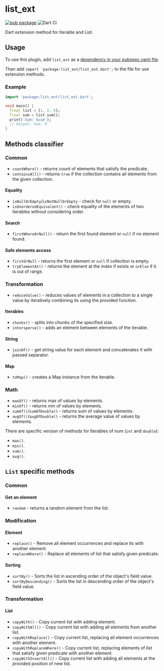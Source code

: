 # list_ext

[![pub package](https://img.shields.io/pub/v/list_ext)](https://pub.dartlang.org/packages/list_ext)
![Dart CI](https://github.com/Innim/dart_list_extensions/workflows/Dart%20CI/badge.svg?branch=master)

Dart extension method for Iterable and List.

## Usage
To use this plugin, add `list_ext` as a [dependency in your pubspec.yaml file](https://flutter.dev/platform-plugins/).

Than add `import 'package:list_ext/list_ext.dart';` to the file for use extension methods.

### Example

``` dart
import 'package:list_ext/list_ext.dart';

void main() {
  final list = [1, 2, 5];
  final sum = list.sum();
  print('Sum: $sum');
  // Output: Sum: 8
}
```

## Methods classifier

### Common

* `countWhere()` - returns count of elements that satisfy the predicate.
* `containsAll()` - returns `true` if the collection contains all elements from the given collection.

#### Equality
* `isNullOrEmpty`/`isNotNullOrEmpty` - check for `null` or empty.
* `isUnorderedEquivalent()` - check equality of the elements of two iterables without considering order.

#### Search
* `firstWhereOrNull()` - return the first found element or `null` if no element found.

#### Safe elements access
* `firstOrNull` -  returns the first element or `null` if collection is empty.
* `tryElementAt()` - returns the element at the index if exists or `orElse` if it is out of range.

### Transformation

* `reduceValue()` - reduces values of elements in a collection to a single value
by iteratively combining its using the provided function.

#### Iterables
* `chunks()` - splits into chunks of the specified size.
* `intersperse()` - adds an element between elements of the iterable.

#### String
* `joinOf()` - get string value for each element and concatenates it with passed separator.

#### Map
* `toMap()` - creates a Map instance from the iterable.

### Math

* `maxOf()` - returns max of values by elements.
* `minOf()` - returns min of values by elements.
* `sumOf()`/`sumOfDouble()` - returns sum of values by elements.
* `avgOf()`/`avgOfDouble()` - returns the average value of values by elements.

There are specific version of methods for Iterables of num (`int` and `double`):

* `max()`.
* `min()`.
* `sum()`.
* `avg()`.

## `List` specific methods

### Common

#### Get an element

* `random` -  returns a random element from the list.

### Modification

#### Element

* `replace()` - Remove all element occurrences and replace its with another element.
* `replaceWhere()` - Replace all elements of list that satisfy given predicate.

#### Sorting

* `sortBy()` - Sorts the list in ascending order of the object's field value.
* `sortByDescending()` - Sorts the list in descending order of the object's field value.

### Transformation

#### List

* `copyWith()` - Copy current list with adding element.
* `copyWithAll()` - Copy current list with adding all elements from another list.
* `copyWithReplace()` - Copy current list, replacing all element occurrences with another element.
* `copyWithReplaceWhere()` - Copy current list, replacing elements of list
that satisfy given predicate with another element.
* `copyWithInsertAll()` - Copy current list with adding all elements at the provided position of new list.